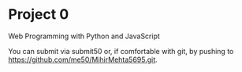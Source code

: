 # Project 0

Web Programming with Python and JavaScript


You can submit via submit50 or, if comfortable with git, by pushing to https://github.com/me50/MihirMehta5695.git.
